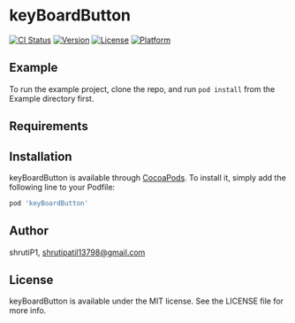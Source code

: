 # keyBoardButton

[![CI Status](https://img.shields.io/travis/shrutiP1/keyBoardButton.svg?style=flat)](https://travis-ci.org/shrutiP1/keyBoardButton)
[![Version](https://img.shields.io/cocoapods/v/keyBoardButton.svg?style=flat)](https://cocoapods.org/pods/keyBoardButton)
[![License](https://img.shields.io/cocoapods/l/keyBoardButton.svg?style=flat)](https://cocoapods.org/pods/keyBoardButton)
[![Platform](https://img.shields.io/cocoapods/p/keyBoardButton.svg?style=flat)](https://cocoapods.org/pods/keyBoardButton)

## Example

To run the example project, clone the repo, and run `pod install` from the Example directory first.

## Requirements

## Installation

keyBoardButton is available through [CocoaPods](https://cocoapods.org). To install
it, simply add the following line to your Podfile:

```ruby
pod 'keyBoardButton'
```

## Author

shrutiP1, shrutipatil13798@gmail.com

## License

keyBoardButton is available under the MIT license. See the LICENSE file for more info.
